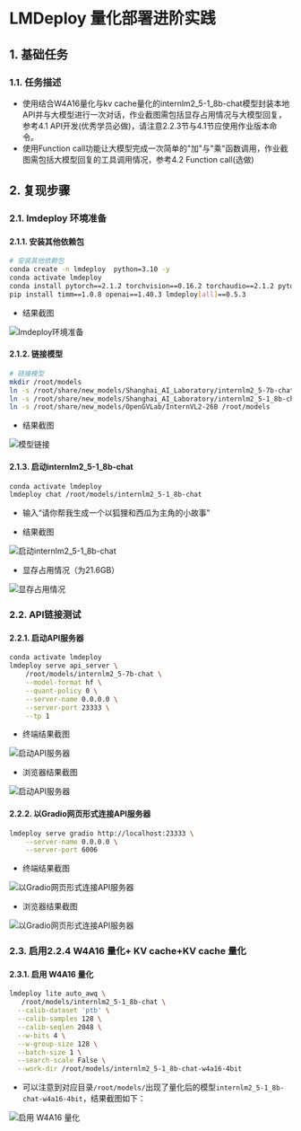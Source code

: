 # LMDeploy 量化部署进阶实践

<!-- 进度：2.1完成，接下来进行2.2. -->

## 1. 基础任务

### 1.1. 任务描述

- 使用结合W4A16量化与kv cache量化的internlm2_5-1_8b-chat模型封装本地API并与大模型进行一次对话，作业截图需包括显存占用情况与大模型回复，参考4.1 API开发(优秀学员必做)，请注意2.2.3节与4.1节应使用作业版本命令。
- 使用Function call功能让大模型完成一次简单的"加"与"乘"函数调用，作业截图需包括大模型回复的工具调用情况，参考4.2 Function call(选做)

## 2. 复现步骤

### 2.1. lmdeploy 环境准备

#### 2.1.1. 安装其他依赖包

```bash
# 安装其他依赖包
conda create -n lmdeploy  python=3.10 -y
conda activate lmdeploy
conda install pytorch==2.1.2 torchvision==0.16.2 torchaudio==2.1.2 pytorch-cuda=12.1 -c pytorch -c nvidia -y
pip install timm==1.0.8 openai==1.40.3 lmdeploy[all]==0.5.3
```

- 结果截图

![lmdeploy环境准备](./images/task3-lmdeploy环境准备.png)

#### 2.1.2. 链接模型

```bash
# 链接模型
mkdir /root/models
ln -s /root/share/new_models/Shanghai_AI_Laboratory/internlm2_5-7b-chat /root/models
ln -s /root/share/new_models/Shanghai_AI_Laboratory/internlm2_5-1_8b-chat /root/models
ln -s /root/share/new_models/OpenGVLab/InternVL2-26B /root/models
```

- 结果截图

![模型链接](./images/task3-模型链接.png)

#### 2.1.3. 启动internlm2_5-1_8b-chat

```bash
conda activate lmdeploy
lmdeploy chat /root/models/internlm2_5-1_8b-chat
```

- 输入“请你帮我生成一个以狐狸和西瓜为主角的小故事”

- 结果截图

![启动internlm2_5-1_8b-chat](./images/task3-启动internlm2_5-1_8b-chat.png)

- 显存占用情况（为21.6GB）

![显存占用情况](./images/task3-启动internlm2_5-1_8b-chat显存占用情况.png)

### 2.2. API链接测试

#### 2.2.1. 启动API服务器

```bash
conda activate lmdeploy
lmdeploy serve api_server \
    /root/models/internlm2_5-7b-chat \
    --model-format hf \
    --quant-policy 0 \
    --server-name 0.0.0.0 \
    --server-port 23333 \
    --tp 1
```

- 终端结果截图

![启动API服务器](./images/task3-启动API服务器终端图片.png)

- 浏览器结果截图

![启动API服务器](./images/task3-启动API服务器浏览器图片.png)

#### 2.2.2. 以Gradio网页形式连接API服务器

```bash
lmdeploy serve gradio http://localhost:23333 \
    --server-name 0.0.0.0 \
    --server-port 6006
```

- 终端结果截图

![以Gradio网页形式连接API服务器](./images/task3-以Gradio网页形式连接API服务器终端图片.png)

- 浏览器结果截图

![以Gradio网页形式连接API服务器](./images/task3-以Gradio网页形式连接API服务器浏览器图片.png)

### 2.3. 启用2.2.4 W4A16 量化+ KV cache+KV cache 量化

#### 2.3.1. 启用 W4A16 量化

```bash
lmdeploy lite auto_awq \
   /root/models/internlm2_5-1_8b-chat \
  --calib-dataset 'ptb' \
  --calib-samples 128 \
  --calib-seqlen 2048 \
  --w-bits 4 \
  --w-group-size 128 \
  --batch-size 1 \
  --search-scale False \
  --work-dir /root/models/internlm2_5-1_8b-chat-w4a16-4bit
```

- 可以注意到对应目录`/root/models/`出现了量化后的模型`internlm2_5-1_8b-chat-w4a16-4bit`，结果截图如下：

![启用 W4A16 量化](./images/task3-启用W4A16量化.png)

